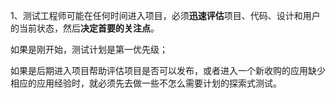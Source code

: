 1、测试工程师可能在任何时间进入项目，必须**迅速评估**项目、代码、设计和用户的当前状态，然后**决定首要的关注点**。

如果是刚开始，测试计划是第一优先级；

如果是后期进入项目帮助评估项目是否可以发布，或者进入一个新收购的应用缺少相应的应用经验时，就必须先去做一些不怎么需要计划的探索式测试。